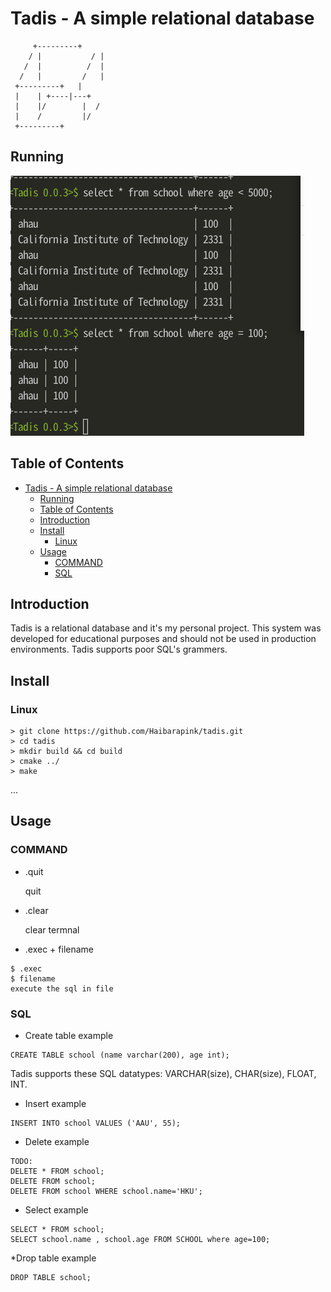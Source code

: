 <!--
 * @Author: pink haibarapink@gmail.com
 * @Date: 2023-01-06 15:30:27
 * @LastEditors: pink haibarapink@gmail.com
 * @LastEditTime: 2023-02-19 10:29:40
 * @FilePath: /tadis/README.md
 * @Description: 这是默认设置,请设置`customMade`, 打开koroFileHeader查看配置 进行设置: https://github.com/OBKoro1/koro1FileHeader/wiki/%E9%85%8D%E7%BD%AE
-->

# Tadis - A simple relational database
```
     +---------+
    / |           / |
   /  |          /  |
  /   |         /   |   
 +---------+   |
 |    | +----|---+
 |    |/        |  /
 |    /         |/
 +---------+                      
 ```

## Running 
![image](doc/tadis0.0.3.png)

## Table of Contents

- [Tadis - A simple relational database](#tadis---a-simple-relational-database)
  - [Running](#running)
  - [Table of Contents](#table-of-contents)
  - [Introduction](#introduction)
  - [Install](#install)
    - [Linux](#linux)
  - [Usage](#usage)
    - [COMMAND](#command)
    - [SQL](#sql)

## Introduction
 Tadis is a relational database and it's my personal project.
 This system was developed for educational purposes and should not be used in production environments.
 Tadis supports poor SQL's grammers.

## Install
  ### Linux

  ```
  > git clone https://github.com/Haibarapink/tadis.git
  > cd tadis
  > mkdir build && cd build
  > cmake ../
  > make 
  ```
  ...

## Usage
### COMMAND
* .quit
 
  quit

* .clear

  clear termnal
* .exec + filename 
```
$ .exec
$ filename
execute the sql in file
```
### SQL 
* Create table example
```
CREATE TABLE school (name varchar(200), age int);
```
Tadis supports these SQL datatypes: VARCHAR(size), CHAR(size), FLOAT, INT.

* Insert example 
```
INSERT INTO school VALUES ('AAU', 55);
```
* Delete example
```
TODO:
DELETE * FROM school;
DELETE FROM school;
DELETE FROM school WHERE school.name='HKU';
```
* Select example
```
SELECT * FROM school;
SELECT school.name , school.age FROM SCHOOL where age=100; 
```
*Drop table example
```
DROP TABLE school;
```
